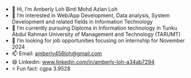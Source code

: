 - 👋 Hi, I’m Amberly Loh Binti Mohd Azlan Loh
- 👀 I’m interested in Web/App Development, Data analysis, System Development and related fields in Information Technology
- 🌱 I’m currently pursuing Diploma in Information technology in Tunku Abdul Rahman University of Management and Technology (TARUMT)
- 💞️ I’m looking for job opportunities focusing on internship for November 2024
- 📫 Email: amberly456loh@gmail.com 
- 😄 Linkedin: www.linkedin.com/in/amberly-loh-a34ab7294
- ⚡ Fun fact: cgpa 3.9528

<!---
Aly-05ly/Aly-05ly is a ✨ special ✨ repository because its `README.md` (this file) appears on your GitHub profile.
You can click the Preview link to take a look at your changes.
--->
